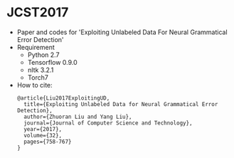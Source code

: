 # JCST2017
+ Paper and codes for 'Exploiting Unlabeled Data For Neural Grammatical Error Detection'
+ Requirement
  * Python 2.7
  * Tensorflow 0.9.0
  * nltk 3.2.1
  * Torch7
+ How to cite:
	```
	@article{Liu2017ExploitingUD,
	  title={Exploiting Unlabeled Data for Neural Grammatical Error Detection},
	  author={Zhuoran Liu and Yang Liu},
	  journal={Journal of Computer Science and Technology},
	  year={2017},
	  volume={32},
	  pages={758-767}
	}
	```
